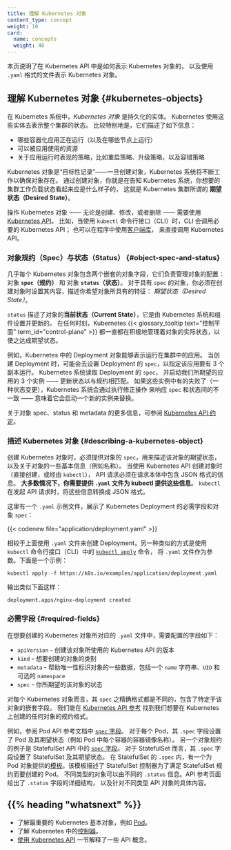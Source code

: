 ```yaml
---
title: 理解 Kubernetes 对象
content_type: concept
weight: 10
card: 
  name: concepts
  weight: 40
---
```


<!---
title: Understanding Kubernetes Objects
content_type: concept
weight: 10
card: 
  name: concepts
  weight: 40
-->

<!-- overview -->
<!--
This page explains how Kubernetes objects are represented in the Kubernetes API, and how you can express them in `.yaml` format.
-->
本页说明了在 Kubernetes API 中是如何表示 Kubernetes 对象的，
以及使用 `.yaml` 格式的文件表示 Kubernetes 对象。

<!-- body -->
<!--
## Understanding Kubernetes Objects

*Kubernetes Objects* are persistent entities in the Kubernetes system. 
Kubernetes uses these entities to represent the state of your cluster. 

Specifically, they can describe:

* What containerized applications are running (and on which nodes)
* The resources available to those applications
* The policies around how those applications behave, such as restart policies, upgrades, and fault-tolerance
-->
## 理解 Kubernetes 对象    {#kubernetes-objects}

在 Kubernetes 系统中，*Kubernetes 对象* 是持久化的实体。
Kubernetes 使用这些实体去表示整个集群的状态。
比较特别地是，它们描述了如下信息：

* 哪些容器化应用正在运行（以及在哪些节点上运行）
* 可以被应用使用的资源
* 关于应用运行时表现的策略，比如重启策略、升级策略，以及容错策略

<!--
A Kubernetes object is a "record of intent" - once you create the object, 
the Kubernetes system will constantly work to ensure that object exists. 
By creating an object, you're effectively telling the Kubernetes system what 
you want your cluster's workload to look like; this is your cluster's *desired state*.

To work with Kubernetes objects - whether to create, modify, or delete them - 
you'll need to use the [Kubernetes API](/docs/concepts/overview/kubernetes-api/).
When you use the `kubectl` command-line interface, for example, 
the CLI makes the necessary Kubernetes API calls for you. 
You can also use the Kubernetes API directly in your own programs using 
one of the [Client Libraries](/docs/reference/using-api/client-libraries/).
-->
Kubernetes 对象是“目标性记录”——一旦创建对象，Kubernetes 系统将不断工作以确保对象存在。
通过创建对象，你就是在告知 Kubernetes 系统，你想要的集群工作负载状态看起来应是什么样子的，
这就是 Kubernetes 集群所谓的 **期望状态（Desired State）**。

操作 Kubernetes 对象 —— 无论是创建、修改，或者删除 —— 需要使用
[Kubernetes API](/zh/docs/concepts/overview/kubernetes-api)。
比如，当使用 `kubectl` 命令行接口（CLI）时，CLI 会调用必要的 Kubernetes API；
也可以在程序中使用[客户端库](/zh-cn/docs/reference/using-api/client-libraries/)，
来直接调用 Kubernetes API。

<!--
### Object Spec and Status

Almost every Kubernetes object includes two nested object fields that govern
the object's configuration: the object *`spec`* and the object *`status`*.
For objects that have a `spec`, you have to set this when you create the object,
providing a description of the characteristics you want the resource to have:
its _desired state_.
-->
### 对象规约（Spec）与状态（Status）    {#object-spec-and-status}

几乎每个 Kubernetes 对象包含两个嵌套的对象字段，它们负责管理对象的配置：
对象 **`spec`（规约）** 和 对象 **`status`（状态）**。
对于具有 `spec` 的对象，你必须在创建对象时设置其内容，描述你希望对象所具有的特征：
*期望状态（Desired State）*。

<!--
The `status` describes the _current state_ of the object, supplied and updated
by the Kubernetes system and its components. The Kubernetes
{{< glossary_tooltip text="control plane" term_id="control-plane" >}} continually
and actively manages every object's actual state to match the desired state you
supplied.
-->
`status` 描述了对象的**当前状态（Current State）**，它是由 Kubernetes 系统和组件设置并更新的。
在任何时刻，Kubernetes {{< glossary_tooltip text="控制平面" term_id="control-plane" >}}
都一直都在积极地管理着对象的实际状态，以使之达成期望状态。

<!--
For example: in Kubernetes, a Deployment is an object that can represent an
application running on your cluster. When you create the Deployment, you
might set the Deployment `spec` to specify that you want three replicas of
the application to be running. The Kubernetes system reads the Deployment
spec and starts three instances of your desired application-updating
the status to match your spec. If any of those instances should fail
(a status change), the Kubernetes system responds to the difference
between spec and status by making a correction-in this case, starting
a replacement instance.
-->
例如，Kubernetes 中的 Deployment 对象能够表示运行在集群中的应用。
当创建 Deployment 时，可能会去设置 Deployment 的 `spec`，以指定该应用要有 3 个副本运行。
Kubernetes 系统读取 Deployment 的 `spec`，
并启动我们所期望的应用的 3 个实例 —— 更新状态以与规约相匹配。
如果这些实例中有的失败了（一种状态变更），Kubernetes 系统会通过执行修正操作
来响应 `spec` 和状态间的不一致 —— 意味着它会启动一个新的实例来替换。

<!--
For more information on the object spec, status, and metadata, see the 
[Kubernetes API Conventions](https://git.k8s.io/community/contributors/devel/sig-architecture/api-conventions.md).
-->
关于对象 spec、status 和 metadata 的更多信息，可参阅
[Kubernetes API 约定](https://git.k8s.io/community/contributors/devel/sig-architecture/api-conventions.md)。

<!--
### Describing a Kubernetes Object

When you create an object in Kubernetes, you must provide the object spec that describes its desired state, 
as well as some basic information about the object (such as a name). 
When you use the Kubernetes API to create the object (either directly or via `kubectl`), 
that API request must include that information as JSON in the request body. 
**Most often, you provide the information to `kubectl` in a .yaml file.** `kubectl` converts the information to JSON when making the API request.

Here's an example `.yaml` file that shows the required fields and object spec for a Kubernetes Deployment:
-->
### 描述 Kubernetes 对象    {#describing-a-kubernetes-object}

创建 Kubernetes 对象时，必须提供对象的 `spec`，用来描述该对象的期望状态，
以及关于对象的一些基本信息（例如名称）。
当使用 Kubernetes API 创建对象时（直接创建，或经由 `kubectl`），
API 请求必须在请求本体中包含 JSON 格式的信息。
**大多数情况下，你需要提供 `.yaml` 文件为 kubectl 提供这些信息**。
`kubectl` 在发起 API 请求时，将这些信息转换成 JSON 格式。

这里有一个 `.yaml` 示例文件，展示了 Kubernetes Deployment 的必需字段和对象 `spec`：

{{< codenew file="application/deployment.yaml" >}}

<!--
One way to create a Deployment using a `.yaml` file like the one above is to use the
[`kubectl apply`](/docs/reference/generated/kubectl/kubectl-commands#apply) command
in the `kubectl` command-line interface, passing the `.yaml` file as an argument. Here's an example:
-->
相较于上面使用 `.yaml` 文件来创建 Deployment，另一种类似的方式是使用 `kubectl` 命令行接口（CLI）中的
[`kubectl apply`](/docs/reference/generated/kubectl/kubectl-commands#apply) 命令，
将 `.yaml` 文件作为参数。下面是一个示例：

```shell
kubectl apply -f https://k8s.io/examples/application/deployment.yaml
```

<!--
The output is similar to this:
-->
输出类似下面这样：

```
deployment.apps/nginx-deployment created
```

<!--
### Required Fields

In the `.yaml` file for the Kubernetes object you want to create, you'll need to set values for the following fields:

* `apiVersion` - Which version of the Kubernetes API you're using to create this object
* `kind` - What kind of object you want to create
* `metadata` - Data that helps uniquely identify the object, including a `name` string, `UID`, and optional `namespace`
* `spec` - What state you desire for the object
-->
### 必需字段    {#required-fields}

在想要创建的 Kubernetes 对象所对应的 `.yaml` 文件中，需要配置的字段如下：

* `apiVersion` - 创建该对象所使用的 Kubernetes API 的版本
* `kind` - 想要创建的对象的类别
* `metadata` - 帮助唯一性标识对象的一些数据，包括一个 `name` 字符串、`UID` 和可选的 `namespace`
* `spec` - 你所期望的该对象的状态

<!--
The precise format of the object `spec` is different for every Kubernetes object, 
and contains nested fields specific to that object. 
The [Kubernetes API Reference](https://kubernetes.io/docs/reference/kubernetes-api/) 
can help you find the spec format for all of the objects you can create using Kubernetes.
-->
对每个 Kubernetes 对象而言，其 `spec` 之精确格式都是不同的，包含了特定于该对象的嵌套字段。
我们能在 [Kubernetes API 参考](/zh-cn/docs/reference/kubernetes-api/)
找到我们想要在 Kubernetes 上创建的任何对象的规约格式。

<!--
For example, see the [`spec` field](/docs/reference/kubernetes-api/workload-resources/pod-v1/#PodSpec)
for the Pod API reference.
For each Pod, the `.spec` field specifies the pod and its desired state (such as the container image name for
each container within that pod).
Another example of an object specification is the
[`spec` field](/docs/reference/kubernetes-api/workload-resources/stateful-set-v1/#StatefulSetSpec)
for the StatefulSet API. For StatefulSet, the `.spec` field specifies the StatefulSet and
its desired state.
Within the `.spec` of a StatefulSet is a [template](/docs/concepts/workloads/pods/#pod-templates)
for Pod objects. That template describes Pods that the StatefulSet controller will create in order to
satisfy the StatefulSet specification.
Different kinds of object can also have different `.status`; again, the API reference pages
detail the structure of that `.status` field, and its content for each different type of object.
-->
例如，参阅 Pod API 参考文档中
[`spec` 字段](/docs/reference/kubernetes-api/workload-resources/pod-v1/#PodSpec)。
对于每个 Pod，其 `.spec` 字段设置了 Pod 及其期望状态（例如 Pod 中每个容器的容器镜像名称）。
另一个对象规约的例子是 StatefulSet API 中的
[`spec` 字段](/docs/reference/kubernetes-api/workload-resources/stateful-set-v1/#StatefulSetSpec)。
对于 StatefulSet 而言，其 `.spec` 字段设置了 StatefulSet 及其期望状态。
在 StatefulSet 的 `.spec` 内，有一个为 Pod 对象提供的[模板](/zh/docs/concepts/workloads/pods/#pod-templates)。该模板描述了 StatefulSet 控制器为了满足 StatefulSet 规约而要创建的 Pod。
不同类型的对象可以由不同的 `.status` 信息。API 参考页面给出了 `.status` 字段的详细结构，
以及针对不同类型 API 对象的具体内容。

## {{% heading "whatsnext" %}}

<!--
* Learn about the most important basic Kubernetes objects, such as [Pod](/docs/concepts/workloads/pods/).
* Learn about [controllers](/docs/concepts/architecture/controller/) in Kubernetes.
* [Using the Kubernetes API](/docs/reference/using-api/) explains some more API concepts.
-->
* 了解最重要的 Kubernetes 基本对象，例如 [Pod](/zh/docs/concepts/workloads/pods/)。
* 了解 Kubernetes 中的[控制器](/zh/docs/concepts/architecture/controller/)。
* [使用 Kubernetes API](/zh/docs/reference/using-api/) 一节解释了一些 API 概念。

